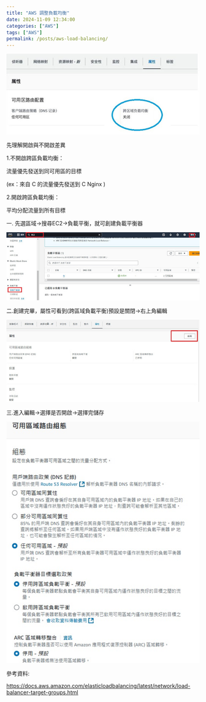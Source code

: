 ```yaml
---
title: "AWS 調整負載均衡"
date: 2024-11-09 12:34:00
categories: ["AWS"]
tags: ["AWS"]
permalink: /posts/aws-load-balancing/
---
```

[![](/assets/images/1234.jpg)](https://blogger.googleusercontent.com/img/b/R29vZ2xl/AVvXsEiFMVMW_buYdWbiRw4kAS1itnbU6-64HDmFIHyA3uwLXc9Ao1bRcd1hZtpXmvD8iTy4huKjzsYpK84i3jvwx2E6c6MH3ZSMiMbBtzn7ayuYL6bPYVlIKbebaGiQqkOL716U370NPLqfhz8fuMxWnH1Vk-I_bBQoOujuN6z72EIX-tc6LR8EUBoI1ATI5YZE/s713/1234.jpg)

  
  

先理解開啟與不開啟差異

1.不開啟跨區負載均衡：

流量優先發送到同可用區的目標

(ex：來自 C 的流量優先發送到 C Nginx )

2.開啟跨區負載均衡：

平均分配流量到所有目標

一. 先選區域->搜尋EC2->負載平衡，就可創建負載平衡器

[![](/assets/images/125.jpg)](https://blogger.googleusercontent.com/img/b/R29vZ2xl/AVvXsEhiJAFqM9ClzHHEbucyN5DEtsH7i633sbDO0h5STjF2icLgdBqqCqX4EL193VmgShiAt-Kkv-_v7uCEdlxIVN5cSYTExVPruinWWs3ocrx2V1PU1RW9-1WskqOdkEjHMabB-Ij3XMYsZoR8SQl-HDNSbTo9iPKYq7W5lmYPg2X83c4ike5K3RoDmage-S4y/s1381/125.jpg)

  

二.創建完畢，屬性可看到(跨區域負載平衡)預設是關閉->右上角編輯

[![](/assets/images/1254.jpg)](https://blogger.googleusercontent.com/img/b/R29vZ2xl/AVvXsEjsKoqiuVnD4Br4Rv4Qa-aEIvefaVeDj0LjOlRzq_zY1KBllL-RJhs7XAQrffi-NZShXdTYhmSY7adkwlkzfPv__PMZWG2SJlNaDwLOhlcs6Qz-Pqp2UJu0Tw-tFE7y35apLRMqc8m3i7cKXKDFSgk4Udew5Hwdfiy0P6HGssZp9mOV21ZyTfd0cCJ4pP8t/s1228/1254.jpg)

  
  

三.進入編輯->選擇是否開啟->選擇完儲存

[![](/assets/images/1212.jpg)](https://blogger.googleusercontent.com/img/b/R29vZ2xl/AVvXsEg8XGZCI3JC3BNtHkAOa2iZlGE29F_9X7ztb9mVAiTbmNWvZuvAbJ5EQMyKOW8d8qD__3t8Nnaq9ODlO-k2EzZLc4LYvIrGzo2yqQeXJYYwzlggGjZQ7kjFs1_02_vEeuFnVHY0Wt3bbgpjw9wYrgYZD8aHrG_zwxSkrsE8sAvFzRUinPtaEuZAB2arzrMY/s639/1212.jpg)

  
  
  

參考資料:

<https://docs.aws.amazon.com/elasticloadbalancing/latest/network/load-balancer-target-groups.html>